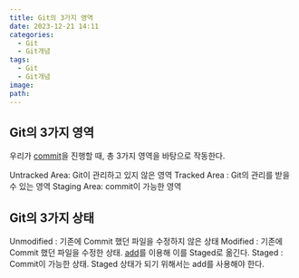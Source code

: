 ```yaml
---
title: Git의 3가지 영역
date: 2023-12-21 14:11
categories:
  - Git
  - Git개념
tags:
  - Git
  - Git개념
image: 
path:
---
```


## Git의 3가지 영역
우리가 [commit](https://sonjh919.github.io/posts/commit)을 진행할 때, 총 3가지 영역을 바탕으로 작동한다.

Untracked Area: Git이 관리하고 있지 않은 영역
Tracked Area : Git의 관리를 받을 수 있는 영역
Staging Area: commit이 가능한 영역

## Git의 3가지 상태
Unmodified : 기존에 Commit 했던 파일을 수정하지 않은 상태
Modified : 기존에 Commit 했던 파일을 수정한 상태. [add](https://sonjh919.github.io/posts/add)를 이용해 이를 Staged로 옮긴다.
Staged : Commit이 가능한 상태. Staged 상태가 되기 위해서는 add를 사용해야 한다.

